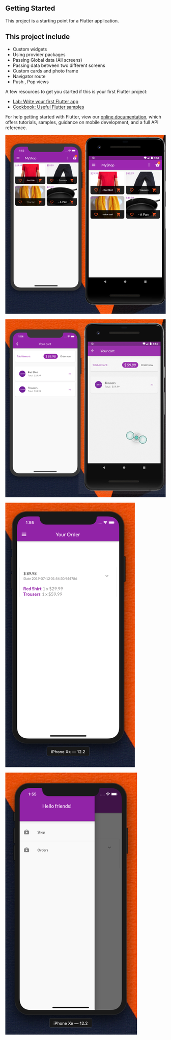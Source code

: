 ## Getting Started

This project is a starting point for a Flutter application.

## This project include 
- Custom widgets
- Using provider packages
- Passing Global data (All screens)
- Passing data between two different screens
- Custom cards and photo frame
- Navigator route
- Push , Pop views

A few resources to get you started if this is your first Flutter project:

- [Lab: Write your first Flutter app](https://flutter.dev/docs/get-started/codelab)
- [Cookbook: Useful Flutter samples](https://flutter.dev/docs/cookbook)

For help getting started with Flutter, view our 
[online documentation](https://flutter.dev/docs), which offers tutorials, 
samples, guidance on mobile development, and a full API reference.


![alt text](https://github.com/ra7bi/shopapp/blob/master/GithubImages/Screen%20Shot%202019-07-12%20at%201.53.50%20AM.png?raw=true)

![alt text](https://github.com/ra7bi/shopapp/blob/master/GithubImages/Screen%20Shot%202019-07-12%20at%201.54.12%20AM.png?raw=true)

![alt text](https://github.com/ra7bi/shopapp/blob/master/GithubImages/Screen%20Shot%202019-07-12%20at%201.55.10%20AM.png?raw=true)

![alt text](https://github.com/ra7bi/shopapp/blob/master/GithubImages/Screen%20Shot%202019-07-12%20at%201.55.17%20AM.png?raw=true)




